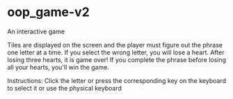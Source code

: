 # oop_game-v2
 
An interactive game

Tiles are displayed on the screen and the player must figure out the phrase one letter at a time. If you select the wrong letter, you will lose a heart. After losing three hearts, it is game over! If you complete the phrase before losing all your hearts, you'll win the game.

Instructions:
    Click the letter or press the corresponding key on the keyboard to select it or use the physical keyboard